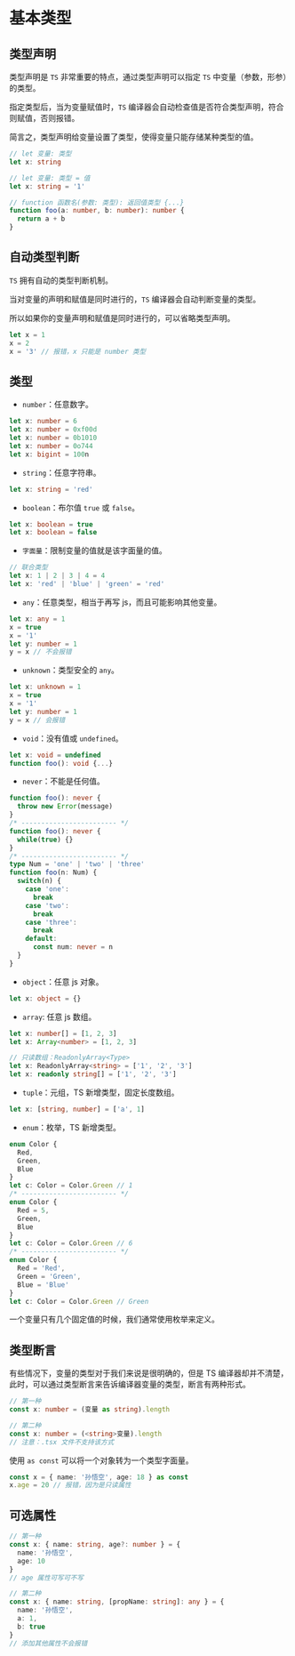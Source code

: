 # 基本类型

## 类型声明

类型声明是 `TS` 非常重要的特点，通过类型声明可以指定 `TS` 中变量（参数，形参）的类型。

指定类型后，当为变量赋值时，`TS` 编译器会自动检查值是否符合类型声明，符合则赋值，否则报错。

简言之，类型声明给变量设置了类型，使得变量只能存储某种类型的值。

```ts
// let 变量: 类型
let x: string

// let 变量: 类型 = 值
let x: string = '1'

// function 函数名(参数: 类型): 返回值类型 {...}
function foo(a: number, b: number): number {
  return a + b
}
```

## 自动类型判断

`TS` 拥有自动的类型判断机制。

当对变量的声明和赋值是同时进行的，`TS` 编译器会自动判断变量的类型。

所以如果你的变量声明和赋值是同时进行的，可以省略类型声明。

```ts
let x = 1
x = 2
x = '3' // 报错，x 只能是 number 类型
```

## 类型

- `number`：任意数字。

```ts
let x: number = 6
let x: number = 0xf00d
let x: number = 0b1010
let x: number = 0o744
let x: bigint = 100n
```

- `string`：任意字符串。

```ts
let x: string = 'red'
```

- `boolean`：布尔值 `true` 或 `false`。

```ts
let x: boolean = true
let x: boolean = false
```

- `字面量`：限制变量的值就是该字面量的值。

```ts
// 联合类型
let x: 1 | 2 | 3 | 4 = 4
let x: 'red' | 'blue' | 'green' = 'red'
```

- `any`：任意类型，相当于再写 js，而且可能影响其他变量。

```ts
let x: any = 1
x = true
x = '1'
let y: number = 1
y = x // 不会报错
```

- `unknown`：类型安全的 `any`。

```ts
let x: unknown = 1
x = true
x = '1'
let y: number = 1
y = x // 会报错
```

- `void`：没有值或 `undefined`。

```ts
let x: void = undefined
function foo(): void {...}
```

- `never`：不能是任何值。

```ts
function foo(): never {
  throw new Error(message)
}
/* ------------------------ */
function foo(): never {
  while(true) {}
}
/* ------------------------ */
type Num = 'one' | 'two' | 'three'
function foo(n: Num) {
  switch(n) {
    case 'one':
      break
    case 'two':
      break
    case 'three':
      break
    default:
      const num: never = n
  }
}
```

- `object`：任意 js 对象。

```ts
let x: object = {}
```

- `array`: 任意 js 数组。

```ts
let x: number[] = [1, 2, 3]
let x: Array<number> = [1, 2, 3]

// 只读数组：ReadonlyArray<Type>
let x: ReadonlyArray<string> = ['1', '2', '3']
let x: readonly string[] = ['1', '2', '3']
```

- `tuple`：元组，TS 新增类型，固定长度数组。

```ts
let x: [string, number] = ['a', 1]
```

- `enum`：枚举，TS 新增类型。

```ts
enum Color {
  Red,
  Green,
  Blue
}
let c: Color = Color.Green // 1
/* ------------------------ */
enum Color {
  Red = 5,
  Green,
  Blue
}
let c: Color = Color.Green // 6
/* ------------------------ */
enum Color {
  Red = 'Red',
  Green = 'Green',
  Blue = 'Blue'
}
let c: Color = Color.Green // Green
```

一个变量只有几个固定值的时候，我们通常使用枚举来定义。

## 类型断言

有些情况下，变量的类型对于我们来说是很明确的，但是 TS 编译器却并不清楚，此时，可以通过类型断言来告诉编译器变量的类型，断言有两种形式。

```ts
// 第一种
const x: number = (变量 as string).length

// 第二种
const x: number = (<string>变量).length
// 注意：.tsx 文件不支持该方式
```

使用 `as const` 可以将一个对象转为一个类型字面量。

```ts
const x = { name: '孙悟空', age: 18 } as const
x.age = 20 // 报错，因为是只读属性
```

## 可选属性

```ts
// 第一种
const x: { name: string, age?: number } = {
  name: '孙悟空',
  age: 10
}
// age 属性可写可不写

// 第二种
const x: { name: string, [propName: string]: any } = {
  name: '孙悟空',
  a: 1,
  b: true
}
// 添加其他属性不会报错
```
